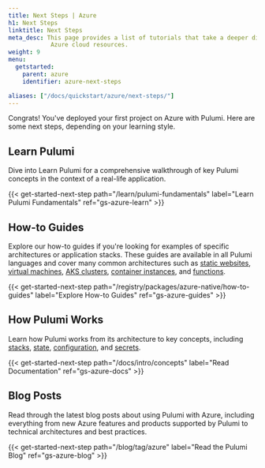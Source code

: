```yaml
---
title: Next Steps | Azure
h1: Next Steps
linktitle: Next Steps
meta_desc: This page provides a list of tutorials that take a deeper dive into
            Azure cloud resources.
weight: 9
menu:
  getstarted:
    parent: azure
    identifier: azure-next-steps

aliases: ["/docs/quickstart/azure/next-steps/"]
---
```


Congrats! You've deployed your first project on Azure with Pulumi. Here are some next steps, depending on your learning style.

## Learn Pulumi

Dive into Learn Pulumi for a comprehensive walkthrough of key Pulumi concepts in the context of a real-life application.

{{< get-started-next-step path="/learn/pulumi-fundamentals" label="Learn Pulumi Fundamentals" ref="gs-azure-learn" >}}

## How-to Guides

Explore our how-to guides if you're looking for examples of specific architectures or application stacks. These guides are available in all Pulumi languages and cover many common architectures such as [static websites](/registry/packages/azure-native/how-to-guides/azure-ts-static-website), [virtual machines](/registry/packages/azure-native/how-to-guides/azure-ts-webserver), [AKS clusters](/registry/packages/azure-native/how-to-guides/azure-ts-aks), [container instances](/registry/packages/azure-native/how-to-guides/azure-ts-aci), and [functions](/registry/packages/azure-native/how-to-guides/azure-ts-functions).

{{< get-started-next-step path="/registry/packages/azure-native/how-to-guides" label="Explore How-to Guides" ref="gs-azure-guides" >}}

## How Pulumi Works

Learn how Pulumi works from its architecture to key concepts, including [stacks](/docs/intro/concepts/stack), [state](/docs/intro/concepts/state), [configuration](/docs/intro/concepts/config), and [secrets](/docs/intro/concepts/secrets).

{{< get-started-next-step path="/docs/intro/concepts" label="Read Documentation" ref="gs-azure-docs" >}}

## Blog Posts

Read through the latest blog posts about using Pulumi with Azure, including everything from new Azure features and products supported by Pulumi to technical architectures and best practices.

{{< get-started-next-step path="/blog/tag/azure" label="Read the Pulumi Blog" ref="gs-azure-blog" >}}
